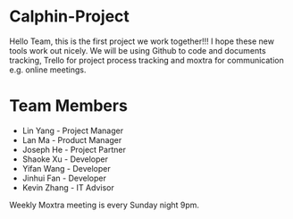 # Calphin-Project
Hello Team, this is the first project we work together!!! I hope these new tools work out nicely. 
We will be using Github to code and documents tracking, Trello for project process tracking and moxtra for communication e.g. online meetings.

# Team Members
* Lin Yang - Project Manager
* Lan Ma - Product Manager
* Joseph He - Project Partner
* Shaoke Xu - Developer
* Yifan Wang - Developer
* Jinhui Fan - Developer
* Kevin Zhang - IT Advisor


Weekly Moxtra meeting is every Sunday night 9pm. 

